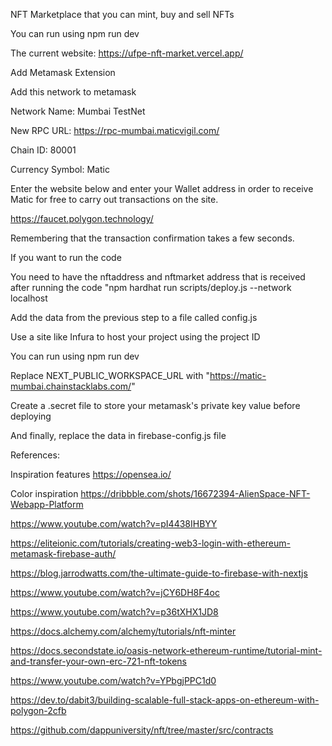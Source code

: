 NFT Marketplace that you can mint, buy and sell NFTs

You can run using npm run dev

The current website:
https://ufpe-nft-market.vercel.app/

Add Metamask Extension

Add this network to metamask

Network Name: Mumbai TestNet

New RPC URL: https://rpc-mumbai.maticvigil.com/

Chain ID: 80001

Currency Symbol: Matic

Enter the website  below and enter your Wallet address in order to receive Matic for free to carry out transactions on the site.

https://faucet.polygon.technology/

Remembering that the transaction confirmation takes a few seconds.


If you want to run the code

You need to have the nftaddress and nftmarket address that is received after running the code "npm hardhat run scripts/deploy.js --network localhost

Add the data from the previous step to a file called config.js

Use a site like Infura to host your project using the project ID

You can run using npm run dev

Replace NEXT_PUBLIC_WORKSPACE_URL with "https://matic-mumbai.chainstacklabs.com/"

Create a .secret file to store your metamask's private key value before deploying

And finally, replace the data in firebase-config.js file

References:

Inspiration features https://opensea.io/

Color inspiration https://dribbble.com/shots/16672394-AlienSpace-NFT-Webapp-Platform

https://www.youtube.com/watch?v=pI4438IHBYY

https://eliteionic.com/tutorials/creating-web3-login-with-ethereum-metamask-firebase-auth/

https://blog.jarrodwatts.com/the-ultimate-guide-to-firebase-with-nextjs

https://www.youtube.com/watch?v=jCY6DH8F4oc

https://www.youtube.com/watch?v=p36tXHX1JD8

https://docs.alchemy.com/alchemy/tutorials/nft-minter

https://docs.secondstate.io/oasis-network-ethereum-runtime/tutorial-mint-and-transfer-your-own-erc-721-nft-tokens

https://www.youtube.com/watch?v=YPbgjPPC1d0

https://dev.to/dabit3/building-scalable-full-stack-apps-on-ethereum-with-polygon-2cfb

https://github.com/dappuniversity/nft/tree/master/src/contracts
